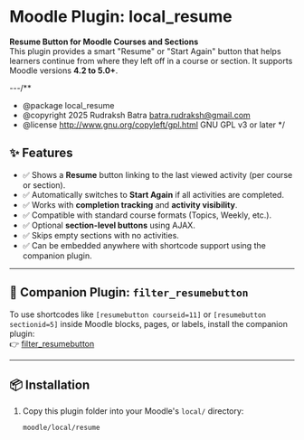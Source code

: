 # Moodle Plugin: local_resume

**Resume Button for Moodle Courses and Sections**  
This plugin provides a smart "Resume" or "Start Again" button that helps learners continue from where they left off in a course or section. It supports Moodle versions **4.2 to 5.0+**.

---/**
 * @package     local_resume
 * @copyright   2025 Rudraksh Batra <batra.rudraksh@gmail.com>
 * @license     http://www.gnu.org/copyleft/gpl.html GNU GPL v3 or later
 */

## ✨ Features

- ✅ Shows a **Resume** button linking to the last viewed activity (per course or section).
- ✅ Automatically switches to **Start Again** if all activities are completed.
- ✅ Works with **completion tracking** and **activity visibility**.
- ✅ Compatible with standard course formats (Topics, Weekly, etc.).
- ✅ Optional **section-level buttons** using AJAX.
- ✅ Skips empty sections with no activities.
- ✅ Can be embedded anywhere with shortcode support using the companion plugin.

---

## 🧩 Companion Plugin: `filter_resumebutton`

To use shortcodes like `[resumebutton courseid=11]` or `[resumebutton sectionid=5]` inside Moodle blocks, pages, or labels, install the companion plugin:  
👉 [filter_resumebutton](https://github.com/rudy_kartson/filter_resumebutton)

---

## 📦 Installation

1. Copy this plugin folder into your Moodle's `local/` directory:
   ```bash
   moodle/local/resume
